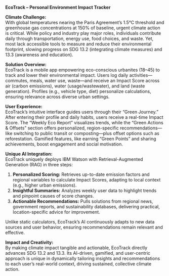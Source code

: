 **EcoTrack – Personal Environment Impact Tracker**

**Climate Challenge:**  
With global temperatures nearing the Paris Agreement’s 1.5°C threshold and greenhouse gas concentrations at 150% of baseline, urgent climate action is critical. While policy and industry play major roles, individuals contribute daily through transportation, energy use, food choices, and waste. Yet, most lack accessible tools to measure and reduce their environmental footprint, slowing progress on SDG 13.2 (integrating climate measures) and 13.3 (awareness and education).

**Solution Overview:**  
EcoTrack is a mobile app empowering eco-conscious urbanites (18–45) to track and lower their environmental impact. Users log daily activities—commutes, meals, water use, waste—and receive an Impact Score across air (carbon emissions), water (usage/wastewater), and land (waste generation). Profiles (e.g., vehicle type, diet) personalize calculations, ensuring relevance across diverse urban settings.

**User Experience:**  
EcoTrack’s intuitive interface guides users through their “Green Journey.” After entering their profile and daily habits, users receive a real-time Impact Score. The “Weekly Eco Report” visualizes trends, while the “Green Actions & Offsets” section offers personalized, region-specific recommendations—like switching to public transit or composting—plus offset options such as reforestation. Gamified features, like earning “Green Points” and sharing achievements, boost engagement and social motivation.

**Unique AI Integration:**  
EcoTrack uniquely deploys IBM Watson with Retrieval-Augmented Generation (RAG) in three steps:  
1. **Personalized Scoring:** Retrieves up-to-date emission factors and regional variables to calculate Impact Scores, adapting to local context (e.g., higher urban emissions).  
2. **Insightful Summaries:** Analyzes weekly user data to highlight trends and pinpoint causes of score changes.  
3. **Actionable Recommendations:** Pulls solutions from regional news, government reports, and sustainability databases, delivering practical, location-specific advice for improvement.

Unlike static calculators, EcoTrack’s AI continuously adapts to new data sources and user behavior, ensuring recommendations remain relevant and effective.

**Impact and Creativity:**  
By making climate impact tangible and actionable, EcoTrack directly advances SDG 13.2 and 13.3. Its AI-driven, gamified, and user-centric approach is unique in dynamically tailoring insights and recommendations to each user’s real-world context, driving sustained, collective climate action.

